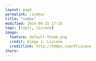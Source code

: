 ```yaml
---
layout: page
permalink: /index/
title: "index"
modified: 2014-04-15 17:15
tags: [tapir, lizcano]
image:
  feature: default-thumb.png
  credit: Diego J. Lizcano
  creditlink: http://500px.com/dlizcano
share: 
---
```

